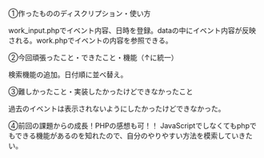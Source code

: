 ①作ったもののディスクリプション・使い方

work_input.phpでイベント内容、日時を登録。dataの中にイベント内容が反映される。work.phpでイベントの内容を参照できる。

②今回頑張ったこと・できたこと・機能（↑に統一）

検索機能の追加。日付順に並べ替え。

③難しかったこと・実装したかったけどできなかったこと

過去のイベントは表示されないようにしたかったけどできなかった。

④前回の課題からの成長！PHPの感想も可！！
JavaScriptでしなくてもphpでもできる機能があるのを知れたので、自分のやりやすい方法を模索していきたい。
